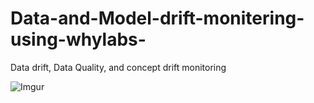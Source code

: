 # Data-and-Model-drift-monitering-using-whylabs-
Data drift, Data Quality, and concept drift monitoring 


![Imgur](https://imgur.com/0jLRpKT.png)
